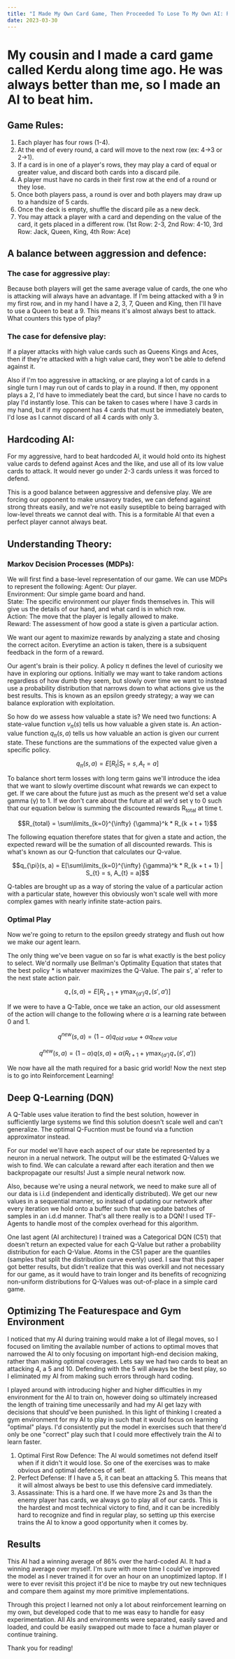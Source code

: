 ```yaml
---
title: "I Made My Own Card Game, Then Proceeded To Lose To My Own AI: Reinforcement Learning and TFAgents"
date: 2023-03-30
---
```


# My cousin and I made a card game called Kerdu along time ago. He was always better than me, so I made an AI to beat him. #

## **Game Rules:** ##

1. Each player has four rows (1-4).
2. At the end of every round, a card will move to the next row (ex: 4->3 or 2->1).
3. If a card is in one of a player's rows, they may play a card of equal or greater value, and discard both cards into a discard pile.
4. A player must have no cards in their first row at the end of a round or they lose.
5. Once both players pass, a round is over and both players may draw up to a handsize of 5 cards.
6. Once the deck is empty, shuffle the discard pile as a new deck.
7. You may attack a player with a card and depending on the value of the card, it gets placed in a different row. (1st Row: 2-3, 2nd Row: 4-10, 3rd Row: Jack, Queen, King, 4th Row: Ace)

## **A balance between aggression and defence:** ##

### The case for aggressive play:  <br />
Because both players will get the same average value of cards, the one who is attacking will always have an advantage. If I'm being attacked with a 9 in my first row, and in my hand I have a 2, 3, 7, Queen and King, then I'll have to use a Queen to beat a 9. This means it's almost always best to attack. What counters this type of play?

### The case for defensive play:  <br />
If a player attacks with high value cards such as Queens Kings and Aces, then if they're attacked with a high value card, they won't be able to defend against it.

Also if I'm too aggressive in attacking, or are playing a lot of cards in a single turn I may run out of cards to play in a round. If then, my opponent plays a 2, I'd have to immediately beat the card, but since I have no cards to play I'd instantly lose. This can be taken to cases where I have 3 cards in my hand, but if my opponent has 4 cards that must be immediately beaten, I'd lose as I cannot discard of all 4 cards with only 3.

## **Hardcoding AI:** ##

For my aggressive, hard to beat hardcoded AI, it would hold onto its highest value cards to defend against Aces and the like, and use all of its low value cards to attack. It would never go under 2-3 cards unless it was forced to defend.

This is a good balance between aggressive and defensive play. We are forcing our opponent to make unsavory trades, we can defend against strong threats easily, and we're not easily suseptible to being barraged with low-level threats we cannot deal with. This is a formitable AI that even a perfect player cannot always beat.

## **Understanding Theory:** ##

### Markov Decision Processes (MDPs): ###
We will first find a base-level representation of our game. We can use MDPs to represent the following:
Agent: Our player. <br />
Environment: Our simple game board and hand. <br />
State: The specific environment our player finds themselves in. This will give us the details of our hand, and what card is in which row. <br />
Action: The move that the player is legally allowed to make. <br />
Reward: The assessment of how good a state is given a particular action. <br />

We want our agent to maximize rewards by analyzing a state and chosing the correct aciton. Everytime an action is taken, there is a subsiquent feedback in the form of a reward.

Our agent's brain is their policy. A policy &pi; defines the level of curiosity we have in exploring our options. Initially we may want to take random actions regardless of how dumb they seem, but slowly over time we want to instead use a probability distribution that narrows down to what actions give us the best results. This is known as an epsilon greedy strategy; a way we can balance exploration with exploitation.

So how do we assess how valuable a state is? We need two functions:
A state-value function $v_{\pi}(s)$ tells us how valuable a given state is. An action-value function $q_{\pi}(s,a)$ tells us how valuable an action is given our current state. These functions are the summations of the expected value given a specific policy.

$$q_{\pi}(s, a) = E[R_{t} | S_{t} = s, A_{t} = a]$$ 

To balance short term losses with long term gains we'll introduce the idea that we want to slowly overtime discount what rewards we can expect to get. If we care about the future just as much as the present we'd set a value gamma (&gamma;) to 1. If we don't care about the future at all we'd set &gamma; to 0 such that our equation below is summing the discounted rewards R<sub>total</sub> at time t.

$$R_{total} = \sum\limits_{k=0}^{\infty} {\gamma}^k * R_{k + t + 1}$$

The following equation therefore states that for given a state and action, the expected reward will be the sumation of all discounted rewards. This is what's known as our Q-function that calculates our Q-value.

$$q_{\pi}(s, a) = E[\sum\limits_{k=0}^{\infty} {\gamma}^k * R_{k + t + 1} | S_{t} = s, A_{t} = a]$$

Q-tables are brought up as a way of storing the value of a particular action with a particular state, however this obviously won't scale well with more complex games with nearly infinite state-action pairs.

### Optimal Play ###

Now we're going to return to the epsilon greedy strategy and flush out how we make our agent learn.

The only thing we've been vague on so far is what exactly is the best policy to select. We'd normally use Bellman's Optimality Equation that states that the best policy * is whatever maximizes the Q-Value. The pair s', a' refer to the next state action pair.

$$q_{\star}(s,a) = E[R_{t+1} + \gamma \max_{\{a'\}} q_{\star} (s',a') ] $$

If we were to have a Q-Table, once we take an action, our old assessment of the action will change to the following where $\alpha$ is a learning rate between 0 and 1.

$$ q^{new} (s,a) = (1-\alpha)q_{old\ value} + \alpha q_{new\ value} $$

$$ q^{new} (s,a) = (1-\alpha)q(s,a) + \alpha (R_{t+1} + \gamma \max_{\{a'\}} q_{\star} (s',a')) $$

We now have all the math required for a basic grid world! Now the next step is to go into Reinforcement Learning!

## Deep Q-Learning (DQN) ##

A Q-Table uses value iteration to find the best solution, however in sufficiently large systems we find this solution doesn't scale well and can't generalize. The optimal Q-Fucntion must be found via a function approximator instead.

For our model we'll have each aspect of our state be represented by a neuron in a nerual network. The output will be the estimated Q-Values we wish to find. We can calculate a reward after each iteration and then we backpropagate our results! Just a simple neural network now.

Also, because we're using a neural network, we need to make sure all of our data is i.i.d (independent and identically distributed). We get our new values in a sequential manner, so instead of updating our network after every iteration we hold onto a buffer such that we update batches of samples in an i.d.d manner. That's all there really is to a DQN! I used TF-Agents to handle most of the complex overhead for this algorithm.

One last agent (AI architecture) I trained was a Categorical DQN (C51) that doesn't return an expected value for each Q-Value but rather a probability distribution for each Q-Value. Atoms in the C51 paper are the quantiles (samples that split the distribution curve evenly) used. I saw that this paper got better results, but didn't realize that this was overkill and not necessary for our game, as it would have to train longer and its benefits of recognizing non-uniform distributions for Q-Values was out-of-place in a simple card game.

## Optimizing The Featurespace and Gym Environment ##

I noticed that my AI during training would make a lot of illegal moves, so I focused on limiting the available number of actions to optimal moves that narrowed the AI to only focusing on important high-end decision making, rather than making optimal coverages. Lets say we had two cards to beat an attacking 4, a 5 and 10. Defending with the 5 will always be the best play, so I eliminated my AI from making such errors through hard coding.

I played around with introducing higher and higher difficulties in my environment for the AI to train on, however doing so ultimately increased the length of training time unecessarily and had my AI get lazy with decisions that should've been punished. In this light of thinking I created a gym environment for my AI to play in such that it would focus on learning "optimal" plays. I'd consistently put the model in exercises such that there'd only be one "correct" play such that I could more effectively train the AI to learn faster.
1. Optimal First Row Defence: The AI would sometimes not defend itself when if it didn't it would lose. So one of the exercises was to make obvious and optimal defences of self.
2. Perfect Defense: If I have a 5, it can beat an attacking 5. This means that it will almost always be best to use this defensive card immediately.
3. Assassinate: This is a hard one. If we have more 2s and 3s than the enemy player has cards, we always go to play all of our cards. This is the hardest and most technical victory to find, and it can be incredibly hard to recognize and find in regular play, so setting up this exercise trains the AI to know a good opportunity when it comes by.

## Results ## 

This AI had a winning average of 86% over the hard-coded AI. It had a winning average over myself. I'm sure with more time I could've improved the model as I never trained it for over an hour on an unoptimized laptop. If I were to ever revisit this project it'd be nice to maybe try out new techniques and compare them against my more primitive implementations.

Through this project I learned not only a lot about reinforcement learning on my own, but developed code that to me was easy to handle for easy experimentation. All AIs and environments were separated, easily saved and loaded, and could be easily swapped out made to face a human player or continue training.

Thank you for reading!

